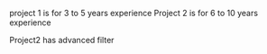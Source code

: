 project 1 is for 3 to 5 years experience
Project 2 is for 6 to 10 years experience

Project2 has advanced filter